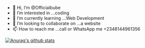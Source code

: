 - 👋 Hi, I’m @Officialbube
- 👀 I’m interested in ...coding
- 🌱 I’m currently learning ...Web Development
- 💞️ I’m looking to collaborate on ...a website
- 📫 How to reach me ...call or WhatsApp me +2348144961356

[![Anurag's github stats](https://github-readme-stats.vercel.app/api?username=officialbube)](https://github.com/anuraghazra/github-readme-stats)

<!---
Officialbube/Officialbube is a ✨ special ✨ repository because its `README.md` (this file) appears on your GitHub profile.
You can click the Preview link to take a look at your changes.
--->

